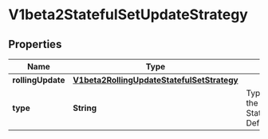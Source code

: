 

# V1beta2StatefulSetUpdateStrategy

## Properties

Name | Type | Description | Notes
------------ | ------------- | ------------- | -------------
**rollingUpdate** | [**V1beta2RollingUpdateStatefulSetStrategy**](V1beta2RollingUpdateStatefulSetStrategy.md) |  |  [optional]
**type** | **String** | Type indicates the type of the StatefulSetUpdateStrategy. Default is RollingUpdate. |  [optional]



